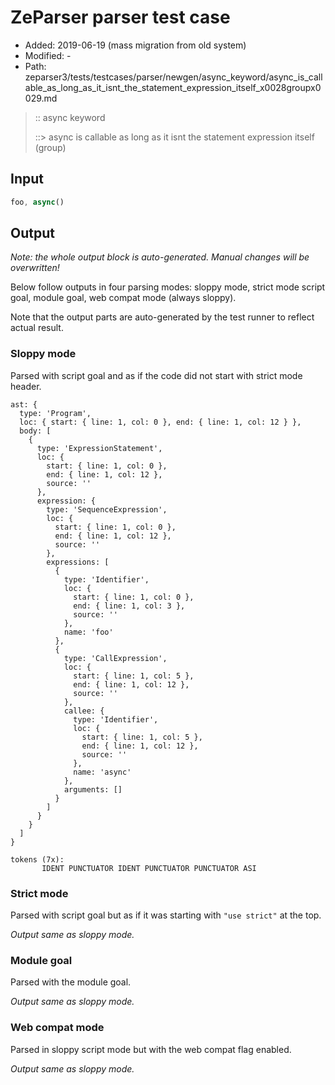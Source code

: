 # ZeParser parser test case

- Added: 2019-06-19 (mass migration from old system)
- Modified: -
- Path: zeparser3/tests/testcases/parser/newgen/async_keyword/async_is_callable_as_long_as_it_isnt_the_statement_expression_itself_x0028groupx0029.md

> :: async keyword
>
> ::> async is callable as long as it isnt the statement expression itself (group)

## Input

`````js
foo, async()
`````

## Output

_Note: the whole output block is auto-generated. Manual changes will be overwritten!_

Below follow outputs in four parsing modes: sloppy mode, strict mode script goal, module goal, web compat mode (always sloppy).

Note that the output parts are auto-generated by the test runner to reflect actual result.

### Sloppy mode

Parsed with script goal and as if the code did not start with strict mode header.

`````
ast: {
  type: 'Program',
  loc: { start: { line: 1, col: 0 }, end: { line: 1, col: 12 } },
  body: [
    {
      type: 'ExpressionStatement',
      loc: {
        start: { line: 1, col: 0 },
        end: { line: 1, col: 12 },
        source: ''
      },
      expression: {
        type: 'SequenceExpression',
        loc: {
          start: { line: 1, col: 0 },
          end: { line: 1, col: 12 },
          source: ''
        },
        expressions: [
          {
            type: 'Identifier',
            loc: {
              start: { line: 1, col: 0 },
              end: { line: 1, col: 3 },
              source: ''
            },
            name: 'foo'
          },
          {
            type: 'CallExpression',
            loc: {
              start: { line: 1, col: 5 },
              end: { line: 1, col: 12 },
              source: ''
            },
            callee: {
              type: 'Identifier',
              loc: {
                start: { line: 1, col: 5 },
                end: { line: 1, col: 12 },
                source: ''
              },
              name: 'async'
            },
            arguments: []
          }
        ]
      }
    }
  ]
}

tokens (7x):
       IDENT PUNCTUATOR IDENT PUNCTUATOR PUNCTUATOR ASI
`````

### Strict mode

Parsed with script goal but as if it was starting with `"use strict"` at the top.

_Output same as sloppy mode._

### Module goal

Parsed with the module goal.

_Output same as sloppy mode._

### Web compat mode

Parsed in sloppy script mode but with the web compat flag enabled.

_Output same as sloppy mode._
